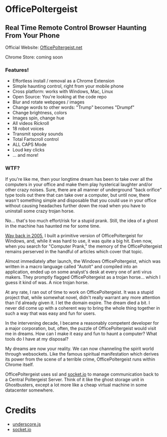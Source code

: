 # OfficePoltergeist
## Real Time Remote Control Browser Haunting From Your Phone

Official Website: <a href="https://officepoltergeist.net">OfficePoltergeist.net</a>

Chrome Store: coming soon

### Features!
* Effortless install / removal as a Chrome Extension
* Simple haunting control, right from your mobile phone
* Cross platform: works with Windows, Mac, Linux
* Open Source: You're looking at the code repo
* Blur and rotate webpages / images
* Change words to other words: "Trump" becomes "Drumpf"
* Change brightness, colors 
* Images spin, change hue
* All videos Rickroll
* 18 robot voices
* Transmit spooky sounds 
* Total Fartscroll control
* ALL CAPS Mode 
* Loud key clicks
* ... and more! 


### WTF?
If you're like me, then your longtime dream has been to take over all the computers in your office and make them play hysterical laughter and/or other crazy noises. Sure, there are all manner of underground "back orifice" type tools out there that can take over a computer, but until now, there wasn't something simple and disposable that you could use in your office without causing headaches further down the road when you have to uninstall some crazy trojan horse.

No... that's too much effort/risk for a stupid prank. Still, the idea of a ghost in the machine has haunted me for some time.

<a href="https://web.archive.org/web/20051024040902/http://officepoltergeist.com/">Way back in 2005</a>, I built a primitive version of OfficePoltergeist for Windows, and, while it was hard to use, it was quite a big hit. Even now, when you search for "Computer Prank," the memory of the OfficePoltergeist remains perserved in the handful of articles which cover that topic. 

Almost immediately after launch, the Windows OfficePoltergeist, which was written in a macro language called "AutoIt" and compiled into an application, ended up on some analyst's desk at every one of anti virus makers. They promptly flagged OfficePoltergeist as a trojan horse... which I guess it kind of was. A nice trojan horse. 

At any rate, I ran out of time to work on OfficePoltergeist. It was a stupid project that, while somewhat novel, didn't really warrant any more attention than I'd already given it. I let the domain expire. The dream died a bit. I never did come up with a coherent way to bring the whole thing together in such a way that was easy and fun for users.

In the intervening decade, I became a reasonably competent developer for a major corporation, but, often, the puzzle of OfficePoltergeist would visit me in dreams. How can I make it easy and fun to haunt a computer? What tools do I have at my disposal?

My dreams are now your reality. We can now channeling the spirit world through websockets. Like the famous spiritual manifestation which derives its power from the scene of a terrible crime, OfficePoltergeist runs within Chrome itself. 

OfficePoltergeist uses ssl and <a href="http://socket.io/">socket.io</a> to manage communication back to a Central Poltergeist Server. Think of it like the ghost storage unit in Ghostbusters, except a lot more like a cheap virtual machine in some datacenter somewhere. 

# Credits
- <a href="http://underscorejs.org/">underscore.js</a>
- <a href="http://socket.io/">socket.io</a>


